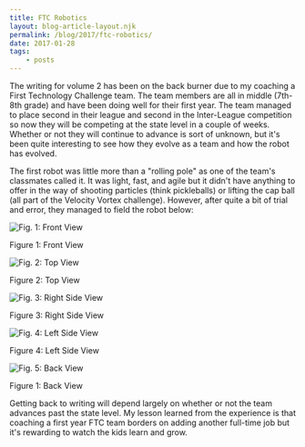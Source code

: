 ```yaml
---
title: FTC Robotics
layout: blog-article-layout.njk
permalink: /blog/2017/ftc-robotics/
date: 2017-01-28
tags:
    - posts
---
```


The writing for volume 2 has been on the back burner due to my coaching a First Technology Challenge team. The team members are all in middle (7th-8th grade) and have been doing well for their first year. The team managed to place second in their league and second in the Inter-League competition so now they will be competing at the state level in a couple of weeks. Whether or not they will continue to advance is sort of unknown, but it's been quite interesting to see how they evolve as a team and how the robot has evolved.

The first robot was little more than a "rolling pole" as one of the team's classmates called it. It was light, fast, and agile but it didn't have anything to offer in the way of shooting particles (think pickleballs) or lifting the cap ball (all part of the Velocity Vortex challenge). However, after quite a bit of trial and error, they managed to field the robot below:

<div class="center-div image-container">

![Fig. 1: Front View](/img/ftc-robotics/IMG_1934.jpg)

<figcaption>Figure 1: Front View</figcaption>

</div>

<div class="center-div image-container">

![Fig. 2: Top View](/img/ftc-robotics/IMG_1937.jpg)

<figcaption>Figure 2: Top View</figcaption>

</div>

<div class="center-div image-container">

![Fig. 3: Right Side View](/img/ftc-robotics/IMG_1933.jpg)

<figcaption>Figure 3: Right Side View</figcaption>

</div>

<div class="center-div image-container">

![Fig. 4: Left Side View](/img/ftc-robotics/IMG_1935.jpg)

<figcaption>Figure 4: Left Side View</figcaption>

</div>

<div class="center-div image-container">

![Fig. 5: Back View](/img/ftc-robotics/IMG_1936.jpg)

<figcaption>Figure 1: Back View</figcaption>

</div>

Getting back to writing will depend largely on whether or not the team advances past the state level. My lesson learned from the experience is that coaching a first year FTC team borders on adding another full-time job but it's rewarding to watch the kids learn and grow.